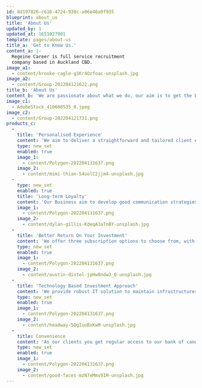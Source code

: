 ```yaml
---
id: 8d197826-c616-4724-938c-a06e46a9f935
blueprint: about_us
title: 'About Us'
updated_by: 1
updated_at: 1651027901
template: pages/about-us
title_a: 'Get to Know Us.'
content_a: |-
  Regeine Career is full service recruitment 
  company based in Auckland CBD.
image_a1:
  - content/brooke-cagle-g1Kr4Ozfoac-unsplash.jpg
image_a2:
  - content/Group-202204121622.png
title_b: 'About Us'
content_b: 'We are passionate about what we do, our aim is to get the best possible results for both our clients and the candidates. So, if you are looking for a friendly, motivated and innovative team to support you to get the best results, you are in the right place. Your interests are going to be our top priority, we want you to enjoy working with us as much as we enjoy making our services available to you.'
image_c1:
  - AdobeStock_410608535_0.jpeg
image_c2:
  - content/Group-202204121731.png
products_c:
  -
    title: 'Personalised Experience'
    content: 'We aim to deliver a straightforward and tailored client experience by allowing our clients to log in, select the service required including accessing the candidates profile or simply advertising a vacancy. You have full control of your desired activities while a member of Regeine Career.'
    type: new_set
    enabled: true
    image_1:
      - content/Polygon-202204131637.png
    image_2:
      - content/mimi-thian-54uolC2jjm4-unsplash.jpg
  -
    type: new_set
    enabled: true
    title: 'Long-term Loyalty'
    content: 'Our Business aim to develop good communication strategies that will entice our clients to continue utilising our services. Get a peace of mind because Regeine Career is accountable and have well established risk management to ensure our clients are well and truly looked after.'
    image_1:
      - content/Polygon-202204131637.png
    image_2:
      - content/dylan-gillis-KdeqA3aTnBY-unsplash.jpg
  -
    title: 'Better Return On Your Investment'
    content: 'We offer three subscription options to choose from, with a variety of recruitment solutions for our clients. In addition, you have easy access to our services, flexible payment options and cancelation at any stage.'
    type: new_set
    enabled: true
    image_1:
      - content/Polygon-202204131637.png
    image_2:
      - content/austin-distel-jpHw8ndwJ_Q-unsplash.jpg
  -
    title: 'Technology Based Investment Approach'
    content: 'We provide robust IT solution to maintain infrastructures necessary to support our subscription strategy, including simple digital payment processing, accessing the candidates profile for selection and advertising vacancies etc.'
    type: new_set
    enabled: true
    image_1:
      - content/Polygon-202204131637.png
    image_2:
      - content/headway-5QgIuuBxKwM-unsplash.jpg
  -
    title: Convenience
    content: 'As our clients you get regular access to our bank of candidates and their profile, which makes an easy-to-fulfil selection experience.'
    type: new_set
    enabled: true
    image_1:
      - content/Polygon-202204131637.png
    image_2:
      - content/good-faces-mzN7eMmv9IM-unsplash.jpg
---
```

